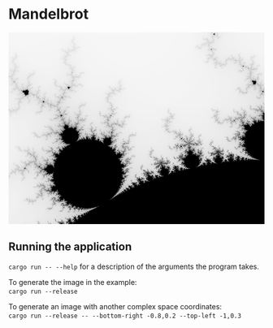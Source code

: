# Mandelbrot

![](./fractal.png)

## Running the application

`cargo run -- --help` for a description of the arguments the program takes.

To generate the image in the example:  
`cargo run --release`

To generate an image with another complex space coordinates:  
`cargo run --release -- --bottom-right -0.8,0.2 --top-left -1,0.3`
